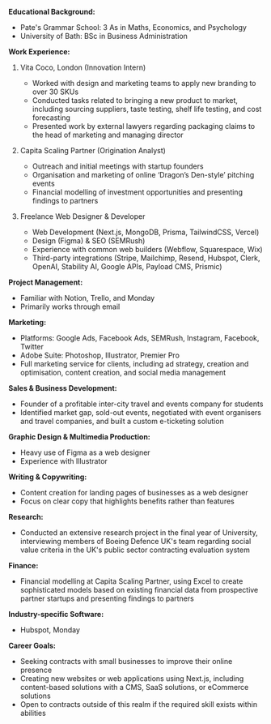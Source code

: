 **Educational Background:**

- Pate's Grammar School: 3 As in Maths, Economics, and Psychology
- University of Bath: BSc in Business Administration

**Work Experience:**

1. Vita Coco, London (Innovation Intern)
   - Worked with design and marketing teams to apply new branding to over 30 SKUs
   - Conducted tasks related to bringing a new product to market, including sourcing suppliers, taste testing, shelf life testing, and cost forecasting
   - Presented work by external lawyers regarding packaging claims to the head of marketing and managing director

2. Capita Scaling Partner (Origination Analyst)
   - Outreach and initial meetings with startup founders
   - Organisation and marketing of online ‘Dragon’s Den-style’ pitching events
   - Financial modelling of investment opportunities and presenting findings to partners

3. Freelance Web Designer & Developer
   - Web Development (Next.js, MongoDB, Prisma, TailwindCSS, Vercel)
   - Design (Figma) & SEO (SEMRush)
   - Experience with common web builders (Webflow, Squarespace, Wix)
   - Third-party integrations (Stripe, Mailchimp, Resend, Hubspot, Clerk, OpenAI, Stability AI, Google APIs, Payload CMS, Prismic)

**Project Management:**

- Familiar with Notion, Trello, and Monday
- Primarily works through email

**Marketing:**

- Platforms: Google Ads, Facebook Ads, SEMRush, Instagram, Facebook, Twitter
- Adobe Suite: Photoshop, Illustrator, Premier Pro
- Full marketing service for clients, including ad strategy, creation and optimisation, content creation, and social media management

**Sales & Business Development:**

- Founder of a profitable inter-city travel and events company for students
- Identified market gap, sold-out events, negotiated with event organisers and travel companies, and built a custom e-ticketing solution

**Graphic Design & Multimedia Production:**

- Heavy use of Figma as a web designer
- Experience with Illustrator

**Writing & Copywriting:**

- Content creation for landing pages of businesses as a web designer
- Focus on clear copy that highlights benefits rather than features

**Research:**

- Conducted an extensive research project in the final year of University, interviewing members of Boeing Defence UK's team regarding social value criteria in the UK's public sector contracting evaluation system

**Finance:**

- Financial modelling at Capita Scaling Partner, using Excel to create sophisticated models based on existing financial data from prospective partner startups and presenting findings to partners

**Industry-specific Software:**

- Hubspot, Monday

**Career Goals:**

- Seeking contracts with small businesses to improve their online presence
- Creating new websites or web applications using Next.js, including content-based solutions with a CMS, SaaS solutions, or eCommerce solutions
- Open to contracts outside of this realm if the required skill exists within abilities